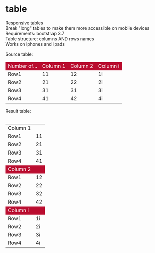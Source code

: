 # table
Responsive tables <br/>
Break "long" tables to make them more accessible on mobile devices<br/>
Requirements: bootstrap 3.7<br/> 
Table structure: columns AND rows names<br/>
Works on iphones and ipads<br/>

Source table:<br/>

<table class="table table-hover table-striped " summary="Upcoming Sessions">

<tr style="background-color: #ba0c2f; color: white;">
<td>Number of...</td>
<td name="tname_c_source" >Column 1</td>
<td name="tname_c_source">Column 2</td>
<td name="tname_c_source">Column i</td>
</tr>

<tr>
<td name="tname_rn_source">Row1</td>
<td name="tname_r0">11</td>
<td name="tname_r1">12</td>
<td name="tname_r2">1i</td>
</tr>
<tr>
<td name="tname_rn_source">Row2</td>
<td name="tname_r0">21</td>
<td name="tname_r1">22</td>
<td name="tname_r2">2i</td>
</tr>
<tr>
<td name="tname_rn_source">Row3</td>
<td name="tname_r0">31</td>
<td name="tname_r1">31</td>
<td name="tname_r2">3i</td>
</tr>
<tr>
<td name="tname_rn_source">Row4</td>
<td name="tname_r0">41</td>
<td name="tname_r1">42</td>
<td name="tname_r2">4i</td>
</tr>
<tr></tr>

</table>
Result table: <br/><br/>
<table class="table table-hover table-striped " summary="Upcoming Sessions">
<tr background-color: #ba0c2f; color: white; >
<td name="tname_c_source">Column 1</td>
<td name="tname_c_source"></td>
</tr>
<tr>
<td name="tname_rn_source">Row1</td>
<td name="tname_r0">11</td>
</tr>
<tr>
<td name="tname_rn_source">Row2</td>
<td name="tname_r0">21</td>
</tr>
<tr>
<td name="tname_rn_source">Row3</td>
<td name="tname_r0">31</td>
</tr>
<tr>
<td name="tname_rn_source">Row4</td>
<td name="tname_r0">41</td>
</tr>
<tr style="background-color: #ba0c2f; color: white;">
<td name="tname_c_source">Column 2</td>
<td name="tname_c_source"></td>
</tr>
<tr>
<td name="tname_rn_source">Row1</td>
<td name="tname_r0">12</td>
</tr>
<tr>
<td name="tname_rn_source">Row2</td>
<td name="tname_r0">22</td>
</tr>
<tr>
<td name="tname_rn_source">Row3</td>
<td name="tname_r0">32</td>
</tr>
<tr>
<td name="tname_rn_source">Row4</td>
<td name="tname_r0">42</td>
</tr>
<tr style="background-color: #ba0c2f; color: white;">
<td name="tname_c_source">Column i</td>
<td name="tname_c_source"></td>
</tr>
<tr>
<td name="tname_rn_source">Row1</td>
<td name="tname_r0">1i</td>
</tr>
<tr>
<td name="tname_rn_source">Row2</td>
<td name="tname_r0">2i</td>
</tr>
<tr>
<td name="tname_rn_source">Row3</td>
<td name="tname_r0">3i</td>
</tr>
<tr>
<td name="tname_rn_source">Row4</td>
<td name="tname_r0">4i</td>
</tr>

</table>



